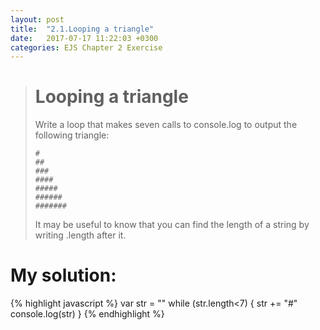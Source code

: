 ```yaml
---
layout: post
title:  "2.1.Looping a triangle"
date:   2017-07-17 11:22:03 +0300
categories: EJS Chapter 2 Exercise
---
```

> Looping a triangle
> ====
> Write a loop that makes seven calls to console.log to output the following triangle:
>
>
>``#``  
>``##``  
>``###``  
>``####``  
>``#####``  
>``######``  
>``#######``  
>
>
>It may be useful to know that you can find the length of a string by writing .length after it.
>
>  
  
My solution:
====
{% highlight javascript %}
var str = ""
while (str.length<7) {
    str += "#"
    console.log(str)
}
{% endhighlight %}
